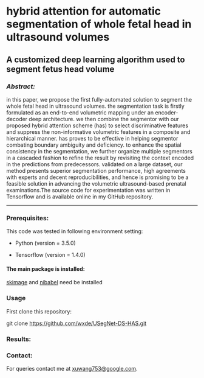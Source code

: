 # hybrid attention for automatic segmentation of whole fetal head in ultrasound volumes 

## A customized deep learning algorithm used to segment fetus head volume
### *Abstract:*
  in this paper, we propose the first fully-automated solution to segment the whole fetal head in ultrasound volumes. the segmentation task is firstly formulated as an end-to-end volumetric mapping under an encoder-decoder deep architecture. we then combine the segmentor with our proposed hybrid attention scheme (has) to select discriminative features and suppress the non-informative volumetric features in a composite and hierarchical manner. has proves to be effective in helping segmentor combating boundary ambiguity and deficiency. to enhance the spatial consistency in the segmentation, we further organize multiple segmentors in a cascaded fashion to refine the result by revisiting the context encoded in the predictions from predecessors. validated on a large dataset, our method presents superior segmentation performance, high agreements with experts and decent reproducibilities, and hence is promising to be a feasible solution in advancing the volumetric ultrasound-based prenatal examinations.The source code for experimentation was written in Tensorflow and is available online in my GitHub repository.

***

### Prerequisites:

This code was tested in following environment setting:

* Python (version = 3.5.0)

* Tensorflow (version = 1.4.0)

#### The main package is installed:

[skimage](http://scikit-image.org/) and [nibabel](http://nipy.org/nibabel/) need be installed

### Usage

First clone this repository:

git clone https://github.com/wxde/USegNet-DS-HAS.git


### Results:

### Contact:

For queries contact me at xuwang753@google.com.
